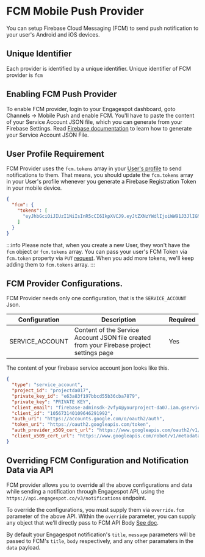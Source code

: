 # FCM Mobile Push Provider

You can setup Firebase Cloud Messaging (FCM) to send push notification to your user's Android and iOS devices.

## Unique Identifier

Each provider is identified by a unique identifier. Unique identifier of FCM provider is `fcm`

## Enabling FCM Push Provider

To enable FCM provider, login to your Engagespot dashboard, goto Channels -> Mobile Push and enable FCM. You'll have to paste the content of your Service Account JSON file, which you can generate from your Firebase Settings. Read [Firebase documentation](https://firebase.google.com/docs/admin/setup#initialize-sdk) to learn how to generate your Service Account JSON File.

## User Profile Requirement

FCM Provider uses the `fcm.tokens` array in your [User's profile](../../../profile/what-are-user-profiles.mdx) to send notifications to them. That means, you should update the `fcm.tokens` array in your User's profile whenever you generate a Firebase Registration Token in your mobile device.

```json
{
  "fcm": {
    "tokens": [
      "eyJhbGciOiJIUzI1NiIsInR5cCI6IkpXVCJ9.eyJtZXNzYWdlIjoiWW91J3JlIGN1cmlvdXMuIEkga25ldyB0aGF0IDspIiwiaWF0IjoxNTE2MjM5MDIyfQ.wX_bk-4l31K51hx8ybf_dabFwT5BQH72aj3hfwLMRBw"
    ]
  }
}
```

:::info
Please note that, when you create a new User, they won't have the `fcm` object or `fcm.tokens` array. You can pass your user's FCM Token via `fcm.token` property via `PUT` [request](../../../rest-api#tag/Profile/paths/~1v3~1profile/put). When you add more tokens, we'll keep adding them to `fcm.tokens` array.
:::

## FCM Provider Configurations.

FCM Provider needs only one configuration, that is the `SERVICE_ACCOUNT` Json.

| Configuration   | Description                                                                               | Required |
| --------------- | ----------------------------------------------------------------------------------------- | -------- |
| SERVICE_ACCOUNT | Content of the Service Account JSON file created from your Firebase project settings page | Yes      |

The content of your firebase service account json looks like this.

```json
{
  "type": "service_account",
  "project_id": "projectda017",
  "private_key_id": "e63a83f197bbcd55b36cba7879",
  "private_key": "PRIVATE KEY",
  "client_email": "firebase-adminsdk-2vfy4@yourproject-da07.iam.gserviceaccount.com",
  "client_id": "105673140109646291992",
  "auth_uri": "https://accounts.google.com/o/oauth2/auth",
  "token_uri": "https://oauth2.googleapis.com/token",
  "auth_provider_x509_cert_url": "https://www.googleapis.com/oauth2/v1/certs",
  "client_x509_cert_url": "https://www.googleapis.com/robot/v1/metadata/x509/firebase-adminsdk-2vfy4%yourproject-da07.iam.gserviceaccount.com"
}
```

## Overriding FCM Configuration and Notification Data via API

FCM provider allows you to override all the above configurations and data while sending a notification through Engagespot API, using the `https://api.engagespot.co/v3/notifications` endpoint.

To override the configurations, you must supply them via `override.fcm` parameter of the above API. Within the `override` parameter, you can supply any object that we'll directly pass to FCM API Body [See doc](https://firebase.google.com/docs/cloud-messaging/android/send-multiple#build_send_requests).

By default your Engagespot notification's `title`, `message` parameters will be passed to FCM's `title`, `body` respectively, and any other paramaters in the `data` payload.
